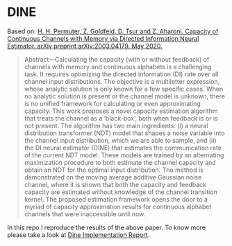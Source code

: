 # DINE

Based on: [H. H. Permuter, Z. Goldfeld, D. Tsur and Z. Aharoni. Capacity of Continuous Channels with Memory via Directed Information Neural Estimator. arXiv preprint arXiv:2003.04179. May 2020.](https://arxiv.org/pdf/2003.04179v2.pdf)

> Abstract—Calculating the capacity (with or without feedback)
of channels with memory and continuous alphabets is a challenging task. It requires optimizing the directed information (DI) rate
over all channel input distributions. The objective is a multiletter expression, whose analytic solution is only known for a
few specific cases. When no analytic solution is present or the
channel model is unknown, there is no unified framework for
calculating or even approximating capacity. This work proposes
a novel capacity estimation algorithm that treats the channel
as a ‘black-box’, both when feedback is or is not present. The
algorithm has two main ingredients: (i) a neural distribution
transformer (NDT) model that shapes a noise variable into the
channel input distribution, which we are able to sample, and (ii)
the DI neural estimator (DINE) that estimates the communication
rate of the current NDT model. These models are trained by an
alternating maximization procedure to both estimate the channel
capacity and obtain an NDT for the optimal input distribution.
The method is demonstrated on the moving average additive
Gaussian noise channel, where it is shown that both the capacity
and feedback capacity are estimated without knowledge of the
channel transition kernel. The proposed estimation framework
opens the door to a myriad of capacity approximation results for
continuous alphabet channels that were inaccessible until now.

In this repo I reproduce the results of the above paper. To know more please take a look at [Dine Implementation Report](https://github.com/omerlux/DINE/blob/master/DINE%20Implementation.pdf).
